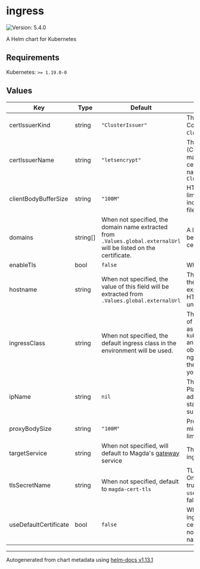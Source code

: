 # ingress

![Version: 5.4.0](https://img.shields.io/badge/Version-5.4.0-informational?style=flat-square)

A Helm chart for Kubernetes

## Requirements

Kubernetes: `>= 1.19.0-0`

## Values

| Key | Type | Default | Description |
|-----|------|---------|-------------|
| certIssuerKind | string | `"ClusterIssuer"` | The type of certificate issue. Could be `Issuer` or `ClusterIssuer`. |
| certIssuerName | string | `"letsencrypt"` | The certificate issuer name (CRDs created by cert manager) used to issue certificate Could be the name of an `Issuer` or `ClusterIssuer` |
| clientBodyBufferSize | string | `"100M"` | HTTP post request body size limit. You might want to increase this limit for larger file upload. |
| domains | string[] | When not specified, the domain name extracted from `.Values.global.externalUrl` will be listed on the certificate. | A list of domains that should be listed on the issued certificate. |
| enableTls | bool | `false` | Whether enable TLS |
| hostname | string | When not specified, the value of this field will be extracted from `.Values.global.externalUrl` | The external hostname that the ingress resource exposes to route incoming HTTP/S traffic to the underlying service. |
| ingressClass | string | When not specified, the default ingress class in the environment will be used. | The ingress class. The value of config will be used to add as `kubernetes.io/ingress.class` annotation on the ingress object. Possible values: nginx, gce etc. depends on the available ingressClass in your environment. |
| ipName | string | `nil` | The name of a Google Cloud Platform (GCP) global IP address used by ingress as static external IP. Only supported on GCP.  |
| proxyBodySize | string | `"100M"` | Proxy body size limit. You might want to increase this limit for larger file upload. |
| targetService | string | When not specified, will default to Magda's [gateway](../gateway) service | The target service of the ingress |
| tlsSecretName | string | When not specified, default to `magda-cert-tls` | TLS certificate secret name. Only used when `enableTls` = true and `useDefaultCertificate` = false |
| useDefaultCertificate | bool | `false` | Whether or not to used ingress controller default certificate. When set to true, no TLS certificate secret name needs to be supplied. |

----------------------------------------------
Autogenerated from chart metadata using [helm-docs v1.13.1](https://github.com/norwoodj/helm-docs/releases/v1.13.1)
